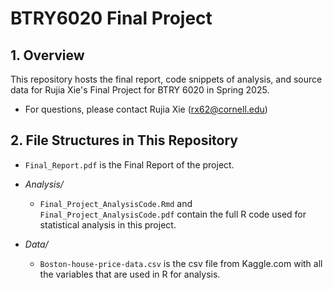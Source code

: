 # BTRY6020 Final Project

## 1. Overview
This repository hosts the final report, code snippets of analysis, and source data for Rujia Xie's Final Project for BTRY 6020 in Spring 2025.

- For questions, please contact Rujia Xie (rx62@cornell.edu)


## 2. File Structures in This Repository

- `Final_Report.pdf` is the Final Report of the project.
  
- *Analysis/*
	- `Final_Project_AnalysisCode.Rmd` and `Final_Project_AnalysisCode.pdf` contain the full R code used for statistical analysis in this project.

- *Data/*
	- `Boston-house-price-data.csv` is the csv file from Kaggle.com with all the variables that are used in R for analysis. 
